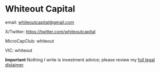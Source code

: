 # Whiteout Capital

email: whiteoutcapital@gmail.com

X/Twitter: https://twitter.com/whiteoutcapital

MicroCapClub: whiteout

VIC: whiteout

**Important**
Nothing I write is investment advice; please review my [full legal dislaimer](/legal-disclaimer).
